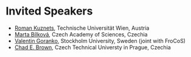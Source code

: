 # Invited Speakers

- [Roman Kuznets](https://sites.google.com/site/kuznets/home), Technische Universität Wien, Austria
- [Marta Bílková](https://sites.google.com/view/martabilkova), Czech Academy of Sciences, Czechia
- [Valentin Goranko](https://www2.philosophy.su.se/goranko/), Stockholm University, Sweden (joint with FroCoS)
- [Chad E. Brown](https://ai.ciirc.cvut.cz/groups/FM/members.html), Czech Technical Universty in Prague, Czechia

